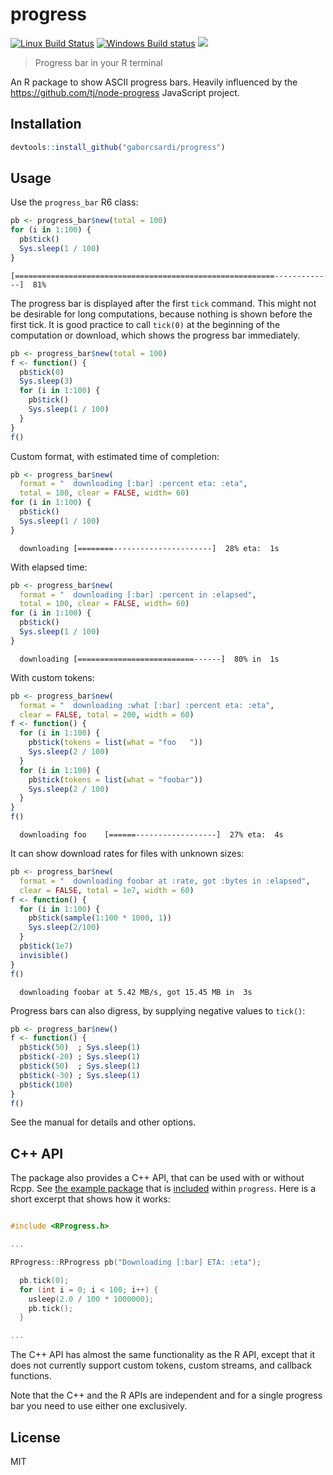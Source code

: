 
# progress

[![Linux Build Status](https://travis-ci.org/gaborcsardi/progress.svg?branch=master)](https://travis-ci.org/gaborcsardi/progress)
[![Windows Build status](https://ci.appveyor.com/api/projects/status/github/gaborcsardi/progress?svg=true)](https://ci.appveyor.com/project/gaborcsardi/progress)
[![](http://www.r-pkg.org/badges/version/progress)](http://cran.rstudio.com/web/packages/progress/index.html)

> Progress bar in your R terminal

An R package to show ASCII progress bars. Heavily influenced by
the https://github.com/tj/node-progress JavaScript project.

## Installation

```r
devtools::install_github("gaborcsardi/progress")
```

## Usage

Use the `progress_bar` R6 class:

```r
pb <- progress_bar$new(total = 100)
for (i in 1:100) {
  pb$tick()
  Sys.sleep(1 / 100)
}
```

```
[==========================================================-------------]  81%
```

The progress bar is displayed after the first `tick` command.
This might not be desirable for long computations, because
nothing is shown before the first tick. It is good practice to
call `tick(0)` at the beginning of the computation or download,
which shows the progress bar immediately.

```r
pb <- progress_bar$new(total = 100)
f <- function() {
  pb$tick(0)
  Sys.sleep(3)
  for (i in 1:100) {
    pb$tick()
    Sys.sleep(1 / 100)
  }
}
f()
```

Custom format, with estimated time of completion:

```r
pb <- progress_bar$new(
  format = "  downloading [:bar] :percent eta: :eta",
  total = 100, clear = FALSE, width= 60)
for (i in 1:100) {
  pb$tick()
  Sys.sleep(1 / 100)
}
```

```
  downloading [========----------------------]  28% eta:  1s
```

With elapsed time:

```r
pb <- progress_bar$new(
  format = "  downloading [:bar] :percent in :elapsed",
  total = 100, clear = FALSE, width= 60)
for (i in 1:100) {
  pb$tick()
  Sys.sleep(1 / 100)
}
```

```
  downloading [==========================------]  80% in  1s
```

With custom tokens:

```r
pb <- progress_bar$new(
  format = "  downloading :what [:bar] :percent eta: :eta",
  clear = FALSE, total = 200, width = 60)
f <- function() {
  for (i in 1:100) {
    pb$tick(tokens = list(what = "foo   "))
    Sys.sleep(2 / 100)
  }
  for (i in 1:100) {
    pb$tick(tokens = list(what = "foobar"))
    Sys.sleep(2 / 100)
  }
}
f()
```

```
  downloading foo    [======------------------]  27% eta:  4s
```

It can show download rates for files with unknown sizes:

```r
pb <- progress_bar$new(
  format = "  downloading foobar at :rate, got :bytes in :elapsed",
  clear = FALSE, total = 1e7, width = 60)
f <- function() {
  for (i in 1:100) {
    pb$tick(sample(1:100 * 1000, 1))
    Sys.sleep(2/100)
  }
  pb$tick(1e7)
  invisible()
}
f()
```

```
  downloading foobar at 5.42 MB/s, got 15.45 MB in  3s
```

Progress bars can also digress, by supplying negative values to `tick()`:

```r
pb <- progress_bar$new()
f <- function() {
  pb$tick(50)  ; Sys.sleep(1)
  pb$tick(-20) ; Sys.sleep(1)
  pb$tick(50)  ; Sys.sleep(1)
  pb$tick(-30) ; Sys.sleep(1)
  pb$tick(100)
}
f()
```

See the manual for details and other options.

## C++ API

The package also provides a C++ API, that can be used with or
without Rcpp. See [the example package](inst/progresstest/src/test.cpp) that
is [included](inst/progresstest) within `progress`. Here is a short excerpt
that shows how it works:

```CPP

#include <RProgress.h>

...

RProgress::RProgress pb("Downloading [:bar] ETA: :eta");

  pb.tick(0);
  for (int i = 0; i < 100; i++) {
    usleep(2.0 / 100 * 1000000);
    pb.tick();
  }

...

```

The C++ API has almost the same functionality as the R API, except that it
does not currently support custom tokens, custom streams, and callback functions.

Note that the C++ and the R APIs are independent and for a
single progress bar you need to use either one exclusively.

## License

MIT
